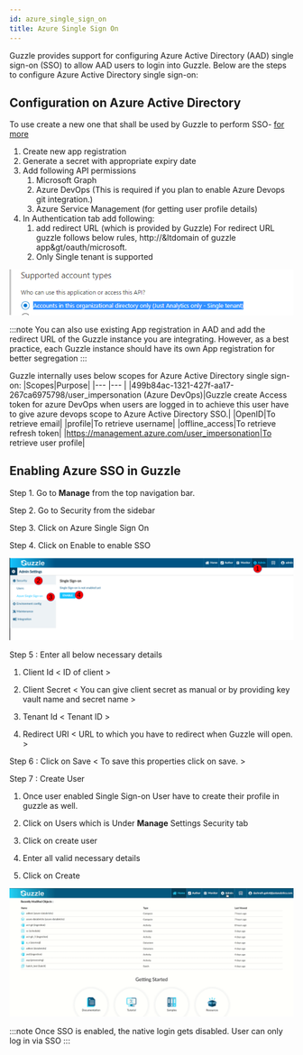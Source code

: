 ```yaml
---
id: azure_single_sign_on
title: Azure Single Sign On
---
```


Guzzle provides support for configuring Azure Active Directory (AAD) single sign-on (SSO) to allow AAD users to login into Guzzle. Below are the steps to configure Azure Active Directory single sign-on:

## Configuration on Azure Active Directory

To use create a new one that shall be used by Guzzle to perform SSO- [for more](https://docs.microsoft.com/en-us/azure/active-directory/develop/quickstart-register-app) 
1. Create new app registration 
2. Generate a secret with appropriate expiry date
3. Add following API permissions
    1. Microsoft Graph
    2. Azure DevOps (This is required if you plan to enable Azure Devops git integration.)
    3. Azure Service Management (for getting user profile details)
4. In Authentication tab add following:
    1. add redirect URL (which is provided by Guzzle)
      For redirect URL guzzle follows below rules,
      http://&ltdomain of guzzle app&gt/oauth/microsoft. 
    2. Only Single tenant is supported

![image alt text](/img/docs/how-to-guides/administrator/security/sso0.png)

:::note
You can also use existing App registration in AAD and add the redirect URL of the Guzzle instance you are integrating. However, as a best practice, each Guzzle instance should have its own App registration for better segregation
:::


Guzzle internally uses below scopes for Azure Active Directory single sign-on:
|Scopes|Purpose|
|--- |--- |
|499b84ac-1321-427f-aa17-267ca6975798/user_impersonation
(Azure DevOps)|Guzzle create Access token for azure DevOps when users are logged in to achieve this user have to give azure devops scope to Azure Active Directory SSO.|
|OpenID|To retrieve email|
|profile|To retrieve username|
|offline_access|To retrieve refresh token|
|https://management.azure.com/user_impersonation|To retrieve user profile|


## Enabling Azure SSO in Guzzle

Step 1. Go to **Manage** from the top navigation bar.

Step 2. Go to Security from the sidebar

Step 3. Click on Azure Single Sign On

Step 4. Click on Enable to enable SSO

![image alt text](/img/docs/how-to-guides/administrator/security/sso1.png)

Step 5 : Enter all below necessary details 

1. Client Id            < ID of client >

2. Client Secret        < You can give client secret as manual or by providing key vault name and secret name >

3. Tenant Id            < Tenant ID >

4. Redirect URI         < URL to which you have to redirect when Guzzle will open. >

Step 6 : Click on Save  < To save this properties click on save. >

Step 7 : Create User 

1. Once user enabled Single Sign-on User have to create their profile in guzzle as well. 

2. Click on Users which is Under **Manage** Settings Security tab

3. Click on create user

4. Enter all valid necessary details

5. Click on Create

![image alt text](/img/docs/how-to-guides/administrator/security/sso2.gif)

:::note
Once SSO is enabled, the native login gets disabled. User can only log in via SSO
:::